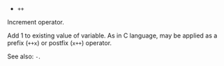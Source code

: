 * `++`

Increment operator.

Add 1 to existing value of variable.  As in C language, may be applied as a
prefix (`++x`) or postfix (`x++`) operator.

See also: `-`.
